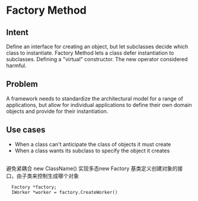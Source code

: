 # Factory Method

## Intent
Define an interface for creating an object, but let subclasses decide which class to instantiate. Factory Method lets a class defer instantiation to subclasses.
Defining a "virtual" constructor.
The new operator considered harmful.

## Problem
A framework needs to standardize the architectural model for a range of applications, but allow for individual applications to define their own domain objects and provide for their instantiation.


## Use cases
- When a class can't anticipate the class of objects it must create
- When a class wants its subclass to specify the object it creates

##
避免紧耦合 new ClassName()
实现多态new
Factory 基类定义创建对象的接口，由子类来控制生成哪个对象
```
  Factory *factory;
  IWorker *worker = factory.CreateWorker() 
```
